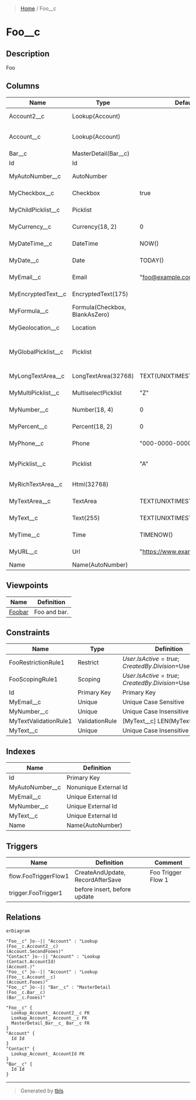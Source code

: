 > [Home](README.md) / Foo__c

# Foo__c

## Description

Foo

## Columns

| Name | Type | Default | Nullable | Extra Definition | Children | Parents | Comment |
| ---- | ---- | ------- | -------- | ---------------- | -------- | ------- | ------- |
| Account2__c | Lookup(Account) |  | false | Relation=SecondFooes; List=Foo (Account2) |  | [Account](Account.md) | Account2; description |
| Account__c | Lookup(Account) |  | true | Relation=Fooes; List=Foo; Filter=Account.Rating equals Hot, Warm |  | [Account](Account.md) | Account; description |
| Bar__c | MasterDetail(Bar__c) |  | true | Relation=Fooes; List=Foo |  | [Bar__c](Bar__c.md) | Bar |
| Id | Id |  | false |  |  |  | Id |
| MyAutoNumber__c | AutoNumber |  | true | A-{00000000} |  |  | MyAutoNumber; description text |
| MyCheckbox__c | Checkbox | true | true |  |  |  | MyCheckbox; description |
| MyChildPicklist__c | Picklist |  | false | P; Q; R |  |  | MyChildPicklist; description |
| MyCurrency__c | Currency(18, 2) | 0 | false |  |  |  | MyCurrency; description |
| MyDateTime__c | DateTime | NOW() | false |  |  |  | MyDateTime; description |
| MyDate__c | Date | TODAY() | false |  |  |  | MyDate; description |
| MyEmail__c | Email | "foo@example.com" | false |  |  |  | MyEmail; description |
| MyEncryptedText__c | EncryptedText(175) |  | false | all, asterisk |  |  | MyEncryptedText; description |
| MyFormula__c | Formula(Checkbox, BlankAsZero) |  | true | 1=2 |  |  | MyFormula; description text |
| MyGeolocation__c | Location |  | false | DisplayLocationInDecimal |  |  | MyGeolocation; description |
| MyGlobalPicklist__c | Picklist |  | false | [Global:MyGlobalPickValue]; [Default] {Value H, H}; {Value I, I}; {Value J, J}; {Value K, K} |  |  | MyGlobalPicklist; description |
| MyLongTextArea__c | LongTextArea(32768) | TEXT(UNIXTIMESTAMP(NOW())) | true |  |  |  | MyLongTextArea; description |
| MyMultiPicklist__c | MultiselectPicklist | "Z" | false | [Default] {Value X, X}; {Value Y, Y}; {Value Z, Z} |  |  | MyMultiPicklist; description |
| MyNumber__c | Number(18, 4) | 0 | false |  |  |  | MyNumber; description |
| MyPercent__c | Percent(18, 2) | 0 | false |  |  |  | MyPercent; description |
| MyPhone__c | Phone | "000-0000-0000" | false |  |  |  | MyPhone; description |
| MyPicklist__c | Picklist | "A" | false | {Value A, A}; {Value B, B}; {Value C, C}; [Default] {Value D, D}; {Value E, E} |  |  | MyPicklist; description |
| MyRichTextArea__c | Html(32768) |  | true |  |  |  | MyRichTextArea; description |
| MyTextArea__c | TextArea | TEXT(UNIXTIMESTAMP(NOW())) | false |  |  |  | MyTextArea; description |
| MyText__c | Text(255) | TEXT(UNIXTIMESTAMP(NOW())) | false |  |  |  | MyText; description |
| MyTime__c | Time | TIMENOW() | false |  |  |  | MyTime; description |
| MyURL__c | Url | "https://www.example.com" | false |  |  |  | MyURL; description |
| Name | Name(AutoNumber) |  | false | F-{00000000} |  |  | Foo Name |

## Viewpoints

| Name | Definition |
| ---- | ---------- |
| [Foobar](viewpoint-0.md) | Foo and bar. |

## Constraints

| Name | Type | Definition | Comment |
| ---- | ---- | ---------- | ------- |
| FooRestrictionRule1 | Restrict | $User.IsActive=true; CreatedBy.Division=$User.Division | description |
| FooScopingRule1 | Scoping | $User.IsActive=true; CreatedBy.Division=$User.Division | description |
| Id | Primary Key | Primary Key |  |
| MyEmail__c | Unique | Unique Case Sensitive |  |
| MyNumber__c | Unique | Unique Case Insensitive |  |
| MyTextValidationRule1 | ValidationRule | [MyText__c] LEN(MyText__c)<3 | description |
| MyText__c | Unique | Unique Case Insensitive |  |

## Indexes

| Name | Definition |
| ---- | ---------- |
| Id | Primary Key |
| MyAutoNumber__c | Nonunique External Id |
| MyEmail__c | Unique External Id |
| MyNumber__c | Unique External Id |
| MyText__c | Unique External Id |
| Name | Name(AutoNumber) |

## Triggers

| Name | Definition | Comment |
| ---- | ---------- | ------- |
| flow.FooTriggerFlow1 | CreateAndUpdate, RecordAfterSave | Foo Trigger Flow 1 |
| trigger.FooTrigger1 | before insert, before update |  |

## Relations

```mermaid
erDiagram

"Foo__c" }o--|| "Account" : "Lookup
(Foo__c.Account2__c)
(Account.SecondFooes)"
"Contact" }o--|| "Account" : "Lookup
(Contact.AccountId)
(Account.)"
"Foo__c" }o--|| "Account" : "Lookup
(Foo__c.Account__c)
(Account.Fooes)"
"Foo__c" }o--|| "Bar__c" : "MasterDetail
(Foo__c.Bar__c)
(Bar__c.Fooes)"

"Foo__c" {
  Lookup_Account_ Account2__c FK
  Lookup_Account_ Account__c FK
  MasterDetail_Bar__c_ Bar__c FK
}
"Account" {
  Id Id
}
"Contact" {
  Lookup_Account_ AccountId FK
}
"Bar__c" {
  Id Id
}
```

---

> Generated by [tbls](https://github.com/k1LoW/tbls)

<style>
table {
  max-width: 1010px;
}
</style>
